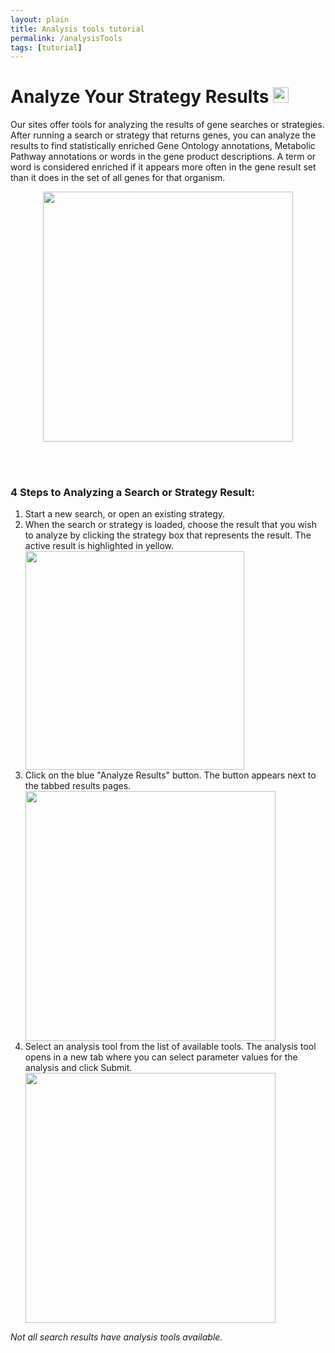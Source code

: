 ```yaml
---
layout: plain
title: Analysis tools tutorial
permalink: /analysisTools
tags: [tutorial]
---
```

<div class="static-content">

<h1>Analyze Your Strategy Results <a href="https://www.youtube.com/watch?v=npgkkychkrI" class="new-window">
  <img src="/a/images/camera.png"  width="25px" /></a>
</h1>

<p>Our sites offer tools for analyzing the results of gene searches or strategies.
  After running a search or strategy that returns genes, you can analyze the results to find
  statistically enriched Gene Ontology annotations, Metabolic Pathway annotations or words
  in the gene product descriptions. A term or word is considered enriched if it appears more
  often in the gene result set than it does in the set of all genes for that organism.  </p>

<div style="text-align:center">
    <img src="/a/images/Overall.jpg"  width="400px" />
</div>
  
<br><br>

<h3> 4 Steps to Analyzing a Search or Strategy Result:</h3>
<ol>
        <li>Start a new search, or open an existing strategy.</li>
        <li>When the search or strategy is loaded,
          choose the result that you wish to analyze by clicking the
          strategy box that represents the result.
          The active result is highlighted in yellow.
          <div><img src="/a/images/choose_result.jpg"  width="350px" /></div></li>
        <li>Click on the blue "Analyze Results" button. The button appears next to the tabbed results pages.
          <div><img src="/a/images/click_button.jpg"  width="400px" /></div></li>
        <li>Select an analysis tool from the list of available tools. The analysis tool opens in a new tab where you can
          select parameter values for the analysis and click Submit.
          <div><img src="/a/images/choose_analysis.jpg"  width="400px" /></div></li>
</ol>
<em>Not all search results have analysis tools available.</em>
  
</div>
